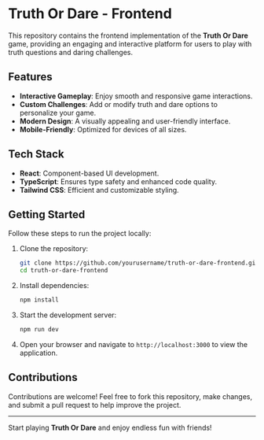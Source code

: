 # Truth Or Dare - Frontend

This repository contains the frontend implementation of the **Truth Or Dare** game, providing an engaging and interactive platform for users to play with truth questions and daring challenges.

## Features

- **Interactive Gameplay**: Enjoy smooth and responsive game interactions.
- **Custom Challenges**: Add or modify truth and dare options to personalize your game.
- **Modern Design**: A visually appealing and user-friendly interface.
- **Mobile-Friendly**: Optimized for devices of all sizes.

## Tech Stack

- **React**: Component-based UI development.
- **TypeScript**: Ensures type safety and enhanced code quality.
- **Tailwind CSS**: Efficient and customizable styling.

## Getting Started

Follow these steps to run the project locally:

1. Clone the repository:
   ```bash
   git clone https://github.com/yourusername/truth-or-dare-frontend.git
   cd truth-or-dare-frontend
   ```

2. Install dependencies:
   ```bash
   npm install
   ```

3. Start the development server:
   ```bash
   npm run dev
   ```

4. Open your browser and navigate to `http://localhost:3000` to view the application.

## Contributions

Contributions are welcome! Feel free to fork this repository, make changes, and submit a pull request to help improve the project.

---

Start playing **Truth Or Dare** and enjoy endless fun with friends!
